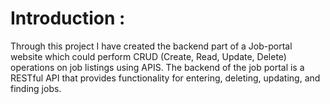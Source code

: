 # Introduction :
Through this project I have created the backend part of a Job-portal website which could perform CRUD (Create, Read, Update, Delete) operations on job listings using APIS. The backend of the job portal is a RESTful API that provides functionality for entering, deleting, updating, and finding jobs. 
